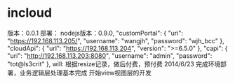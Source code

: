 incloud
=======
版本：0.0.1
部署：
	nodejs版本：0.9.0,
	"customPortal": {
		"uri": "https://192.168.113.205/",
		"username": "wangjh",
		"password": "wjh_bcc"
	},
	"cloudApi": {
		"url": "https://192.168.113.204",
		"version": ">=6.5.0"
	},
	"capi": {
		"uri": "http://192.168.113.203:8080",
		"username": "admin",
		"password": "tot@ls3crit"
	},
will:
根据resize记录，做后付费，预付费
2014/6/23
完成环境部署，业务逻辑层处理基本完成
开始view视图层的开发